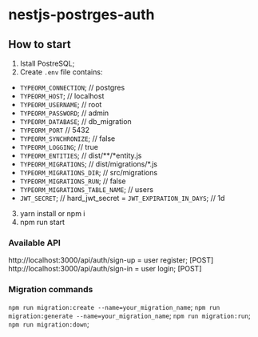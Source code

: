 # nestjs-postrges-auth

## How to start

1. Istall PostreSQL;
2. Create `.env` file contains:

- `TYPEORM_CONNECTION`; // postgres
- `TYPEORM_HOST`; // localhost
- `TYPEORM_USERNAME`; // root
- `TYPEORM_PASSWORD`; // admin
- `TYPEORM_DATABASE`; // db_migration
- `TYPEORM_PORT` // 5432
- `TYPEORM_SYNCHRONIZE`; // false
- `TYPEORM_LOGGING`; // true
- `TYPEORM_ENTITIES`; // dist/**/*entity.js
- `TYPEORM_MIGRATIONS`; // dist/migrations/*.js
- `TYPEORM_MIGRATIONS_DIR`; // src/migrations
- `TYPEORM_MIGRATIONS_RUN`; // false
- `TYPEORM_MIGRATIONS_TABLE_NAME`; // users
- `JWT_SECRET`; // hard_jwt_secret
= `JWT_EXPIRATION_IN_DAYS`; // 1d


3. yarn install or npm i
4. npm run start

### Available API

http://localhost:3000/api/auth/sign-up = user register; [POST]
http://localhost:3000/api/auth/sign-in = user login; [POST]

### Migration commands

`npm run migration:create --name=your_migration_name`;
`npm run migration:generate --name=your_migration_name`;
`npm run migration:run`;
`npm run migration:down`;
